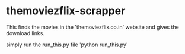 # themoviezflix-scrapper
This finds the movies in the 'themoviezflix.co.in' website and gives the download links.

simply run the run_this.py file
'python run_this.py'
